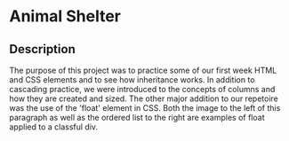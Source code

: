 # Animal Shelter

## Description

The purpose of this project was to practice some of our first week HTML and CSS elements and to see how inheritance works. In addition to cascading practice, we were introduced to the concepts of columns and how they are created and sized. The other major addition to our repetoire was the use of the 'float' element in CSS. Both the image to the left of this paragraph as well as the ordered list to the right are examples of float applied to a classful div.

